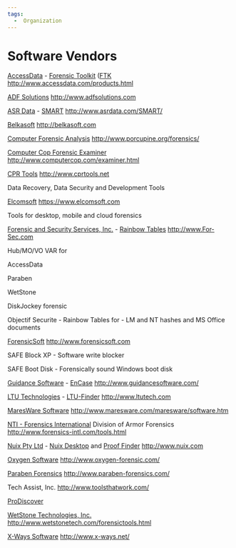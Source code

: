 ```yaml
---
tags:
  -  Organization
---
```

# Software Vendors

[AccessData](accessdata.md) - [Forensic Toolkit](forensic_toolkit.md) ([FTK](ftk.md)
<http://www.accessdata.com/products.html>

<!-- -->

[ADF Solutions](adf_solutions.md)
<http://www.adfsolutions.com>

<!-- -->

[ASR Data](asr_data.md) - [SMART](smart.md)
<http://www.asrdata.com/SMART/>

<!-- -->

[Belkasoft](belkasoft.md)
<http://belkasoft.com>

<!-- -->

[Computer Forensic Analysis](computer_forensic_analysis.md)
<http://www.porcupine.org/forensics/>

<!-- -->

[Computer Cop Forensic Examiner](computer_cop_forensic_examiner.md)
<http://www.computercop.com/examiner.html>

<!-- -->

[CPR Tools](cpr_tools.md)
<http://www.cprtools.net>

Data Recovery, Data Security and Development Tools

<!-- -->

[Elcomsoft](elcomsoft.md)
<https://www.elcomsoft.com>

Tools for desktop, mobile and cloud forensics

<!-- -->

[Forensic and Security Services, Inc.](forensic_and_security_services,_inc..md) - [Rainbow Tables](rainbow_tables.md)
<http://www.For-Sec.com>

Hub/MO/VO VAR for

<!-- -->


AccessData

Paraben

WetStone

DiskJockey forensic

Objectif Securite - Rainbow Tables for - LM and NT hashes and MS Office
documents

<!-- -->

[ForensicSoft](forensicsoft.md)
<http://www.forensicsoft.com>

SAFE Block XP - Software write blocker

SAFE Boot Disk - Forensically sound Windows boot disk

<!-- -->

[Guidance Software](guidance_software.md) - [EnCase](encase.md)
<http://www.guidancesoftware.com/>

<!-- -->

[LTU Technologies](ltu_technologies.md) - [LTU-Finder](LTU-Finder.md)
<http://www.ltutech.com>

<!-- -->

[MaresWare Software](maresware_software.md)
<http://www.maresware.com/maresware/software.htm>

<!-- -->

[NTI - Forensics International](nti_-_forensics_international.md) Division of Armor Forensics
<http://www.forensics-intl.com/tools.html>

<!-- -->

[Nuix Pty Ltd](nuix_pty_ltd.md) - [Nuix Desktop](nuix_desktop.md) and [Proof Finder](proof_finder.md)
<http://www.nuix.com>

<!-- -->

[Oxygen Software](oxygen_software.md)
<http://www.oxygen-forensic.com/>

<!-- -->

[Paraben Forensics](paraben_forensics.md)
<http://www.paraben-forensics.com/>

<!-- -->

Tech Assist, Inc.
<http://www.toolsthatwork.com/>

<!-- -->

[ProDiscover](prodiscover.md)

<!-- -->

[WetStone Technologies, Inc.](wetstone_technologies_inc.md)
<http://www.wetstonetech.com/forensictools.html>

<!-- -->

[X-Ways Software](x-ways_software.md)
<http://www.x-ways.net/>

